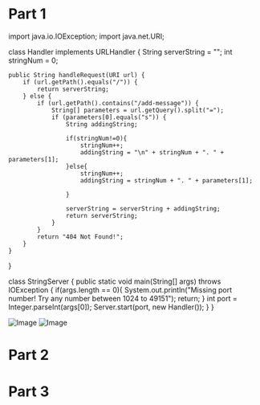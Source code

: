 # **Part 1** <br>

import java.io.IOException;
import java.net.URI;

class Handler implements URLHandler {
    String serverString = "";
    int stringNum = 0;

    public String handleRequest(URI url) {
        if (url.getPath().equals("/")) {
            return serverString;
        } else {
            if (url.getPath().contains("/add-message")) {
                String[] parameters = url.getQuery().split("=");
                if (parameters[0].equals("s")) {
                    String addingString;

                    if(stringNum!=0){
                        stringNum++;
                        addingString = "\n" + stringNum + ". " + parameters[1];
                    }else{
                        stringNum++;
                        addingString = stringNum + ". " + parameters[1];
                        
                    }
            
                    serverString = serverString + addingString;
                    return serverString;
                }
            }
            return "404 Not Found!";
        }
    }
}

class StringServer {
    public static void main(String[] args) throws IOException {
        if(args.length == 0){
            System.out.println("Missing port number! Try any number between 1024 to 49151");
            return;
        }
        int port = Integer.parseInt(args[0]);
        Server.start(port, new Handler());
    }
}

![Image](stringserver-ss-1.jpg)
![Image](stringserver-ss-2.jpg)



# **Part 2**<br>



# **Part 3**
